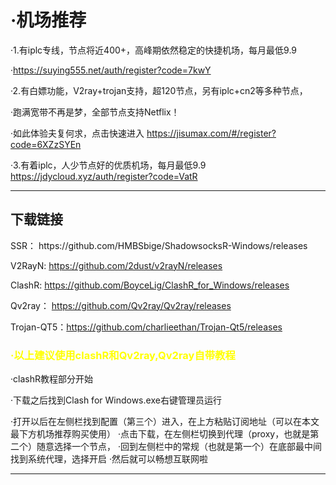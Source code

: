 
   <h1>·机场推荐</h1>
  
  ·1.有iplc专线，节点将近400+，高峰期依然稳定的快捷机场，每月最低9.9
  
  ·https://suying555.net/auth/register?code=7kwY
  
  ·2.有白嫖功能，V2ray+trojan支持，超120节点，另有iplc+cn2等多种节点，
  
  ·跑满宽带不再是梦，全部节点支持Netflix！
  
  ·如此体验夫复何求，点击快速进入 https://jisumax.com/#/register?code=6XZzSYEn
  
  ·3.有着iplc，人少节点好的优质机场，每月最低9.9 https://jdycloud.xyz/auth/register?code=VatR
  
----------------------------------------------------------------------------

<h2>下载链接</h2>
  SSR： https://github.com/HMBSbige/ShadowsocksR-Windows/releases
  
  V2RayN: https://github.com/2dust/v2rayN/releases
  
  ClashR: https://github.com/BoyceLig/ClashR_for_Windows/releases
  
  Qv2ray： https://github.com/Qv2ray/Qv2ray/releases
  
  Trojan-QT5：https://github.com/charlieethan/Trojan-Qt5/releases
  
  <h3 style="color:yellow"> ·以上建议使用clashR和Qv2ray,Qv2ray自带教程</h3>
  
  ·clashR教程部分开始
  
  ·下载之后找到Clash for Windows.exe右键管理员运行
  
  ·打开以后在左侧栏找到配置（第三个）进入，在上方粘贴订阅地址（可以在本文最下方机场推荐购买使用）
  ·点击下载，在左侧栏切换到代理（proxy，也就是第二个）随意选择一个节点，
  ·回到左侧栏中的常规（也就是第一个）在底部最中间找到系统代理，选择开启
  ·然后就可以畅想互联网啦
  
--------------------------------------------------------------------
